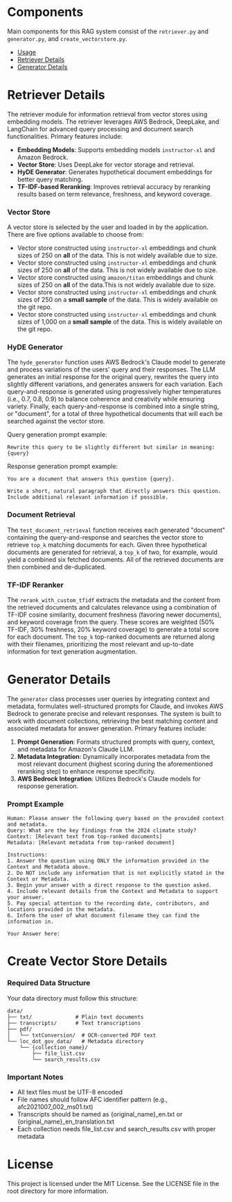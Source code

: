 # Components
Main components for this RAG system consist of the `retriever.py` and `generator.py`, and `create_vectorstore.py`. 
- [Usage](#usage)
- [Retriever Details](#retriever-details)
- [Generator Details](#generator-details)

# Retriever Details
The retriever module for information retrieval from vector stores using embedding models. The retriever leverages AWS Bedrock, DeepLake, and LangChain for advanced query processing and document search functionalities. Primary features include:
- **Embedding Models**: Supports embedding models `instructor-xl` and Amazon Bedrock.
- **Vector Store**: Uses DeepLake for vector storage and retrieval.
- **HyDE Generator**: Generates hypothetical document embeddings for better query matching.
- **TF-IDF-based Reranking**: Improves retrieval accuracy by reranking results based on term relevance, freshness, and keyword coverage.

### Vector Store
A vector store is selected by the user and loaded in by the application. There are five options available to choose from:
* Vector store constructed using `instructor-xl` embeddings and chunk sizes of 250 on **all** of the data. This is not widely available due to size.
* Vector store constructed using `instructor-xl` embeddings and chunk sizes of 250 on **all** of the data. This is not widely available due to size.
* Vector store constructed using `amazon/titan` embeddings and chunk sizes of 250 on **all** of the data.This is not widely available due to size.
* Vector store constructed using `instructor-xl` embeddings and chunk sizes of 250 on a **small sample** of the data. This is widely available on the git repo.
* Vector store constructed using `instructor-xl` embeddings and chunk sizes of 1,000 on a **small sample**  of the data. This is widely available on the git repo.

### HyDE Generator
The `hyde_generator` function uses AWS Bedrock's Claude model to generate and process variations of the users' query and their responses. The LLM generates an initial response for the original query, rewrites the query into slightly different variations, and generates answers for each variation. Each query-and-response is generated using progressively higher temperatures (i.e., 0.7, 0.8, 0.9) to balance coherence and creativity while ensuring variety. Finally, each query-and-response is combined into a single string, or "document", for a total of three hypothetical documents that will each be searched against the vector store. 

Query generation prompt example:
```
Rewrite this query to be slightly different but similar in meaning: {query}
```

Response generation prompt example:
```
You are a document that answers this question {query}.

Write a short, natural paragraph that directly answers this question. Include additional relevant information if possible.
```

### Document Retrieval
The `test_document_retrieval` function receives each generated "document" containing the query-and-response and searches the vector store to retrieve `top_k` matching documents for each. Given three hypothetical documents are generated for retrieval, a `top_k` of two, for example, would yield a combined six fetched documents. All of the retrieved documents are then combined and de-duplicated.

### TF-IDF Reranker
The `rerank_with_custom_tfidf` extracts the metadata and the content from the retrieved documents and calculates relevance using a combination of TF-IDF cosine similarity, document freshness (favoring newer documents), and keyword coverage from the query. These scores are weighted (50% TF-IDF, 30% freshness, 20% keyword coverage) to generate a total score for each document. The `top_k` top-ranked documents are returned along with their filenames, prioritizing the most relevant and up-to-date information for text generation augmentation.

# Generator Details
The `generator` class processes user queries by integrating context and metadata, formulates well-structured prompts for Claude, and invokes AWS Bedrock to generate precise and relevant responses. The system is built to work with document collections, retrieving the best matching content and associated metadata for answer generation. Primary features include:
1. **Prompt Generation**: Formats structured prompts with query, context, and metadata for Amazon's Claude LLM.
2. **Metadata Integration**: Dynamically incorporates metadata from the most relevant document (highest scoring during the aforementioned reranking step) to enhance response specificity.
3. **AWS Bedrock Integration**: Utilizes Bedrock's Claude models for response generation.

### Prompt Example
```
Human: Please answer the following query based on the provided context and metadata.
Query: What are the key findings from the 2024 climate study?
Context: [Relevant text from top-ranked documents]
Metadata: [Relevant metadata from top-ranked document]

Instructions: 
1. Answer the question using ONLY the information provided in the Context and Metadata above.
2. Do NOT include any information that is not explicitly stated in the Context or Metadata.
3. Begin your answer with a direct response to the question asked.
4. Include relevant details from the Context and Metadata to support your answer.
5. Pay special attention to the recording date, contributors, and locations provided in the metadata.
6. Inform the user of what document filename they can find the information in.

Your Answer here:
```
# Create Vector Store Details
### Required Data Structure
Your data directory must follow this structure:

```
data/
├── txt/              # Plain text documents
├── transcripts/      # Text transcriptions
├── pdf/
│   └── txtConversion/  # OCR-converted PDF text
└── loc_dot_gov_data/   # Metadata directory
    └── {collection_name}/
        ├── file_list.csv
        └── search_results.csv
```

### Important Notes
* All text files must be UTF-8 encoded
* File names should follow AFC identifier pattern (e.g., afc2021007_002_ms01.txt)
* Transcripts should be named as {original_name}_en.txt or {original_name}_en_translation.txt
* Each collection needs file_list.csv and search_results.csv with proper metadata

# License
This project is licensed under the MIT License. See the LICENSE file in the root directory for more information.
